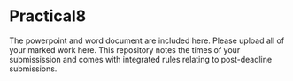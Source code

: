 # Practical8

The powerpoint and word document are included here. Please upload all of your marked work here. This repository notes the times of your submissission and comes with integrated rules relating to post-deadline submissions.
